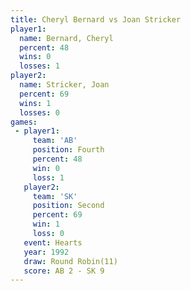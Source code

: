```yaml
---
title: Cheryl Bernard vs Joan Stricker
player1:               
  name: Bernard, Cheryl
  percent: 48          
  wins: 0              
  losses: 1            
player2:               
  name: Stricker, Joan 
  percent: 69          
  wins: 1              
  losses: 0            
games:
 - player1:          
     team: 'AB'      
     position: Fourth
     percent: 48     
     win: 0          
     loss: 1         
   player2:          
     team: 'SK'      
     position: Second
     percent: 69     
     win: 1          
     loss: 0         
   event: Hearts        
   year: 1992           
   draw: Round Robin(11)
   score: AB 2 - SK 9   
---
```

